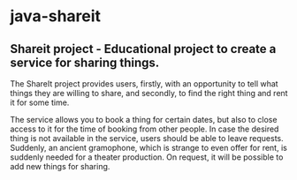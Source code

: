 # java-shareit
## **Shareit project** - Educational project to create a service for sharing things.

The ShareIt project provides users, firstly, with an opportunity to tell what things they are willing to share, and secondly, to find the right thing and rent it for some time.

The service allows you to book a thing for certain dates, but also to close access to it for the time of booking from other people. In case the desired thing is not available in the service, users should be able to leave requests. Suddenly, an ancient gramophone, which is strange to even offer for rent, is suddenly needed for a theater production. On request, it will be possible to add new things for sharing.
